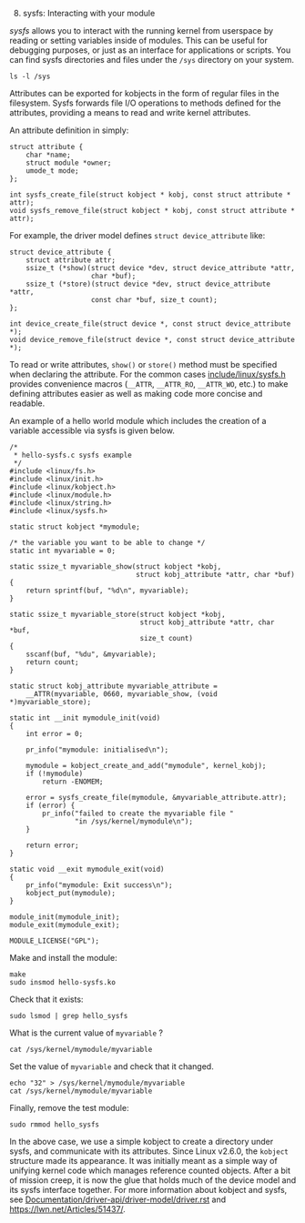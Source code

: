 8. sysfs: Interacting with your module

*sysfs* allows you to interact with the running kernel from userspace by reading or setting variables inside of modules. This can be useful for debugging purposes, or just as an interface for applications or scripts. You can find sysfs directories and files under the `/sys` directory on your system.

    ls -l /sys

Attributes can be exported for kobjects in the form of regular files in the filesystem. Sysfs forwards file I/O operations to methods defined for the attributes, providing a means to read and write kernel attributes.

An attribute definition in simply:

    struct attribute {
        char *name;
        struct module *owner;
        umode_t mode;
    };

    int sysfs_create_file(struct kobject * kobj, const struct attribute * attr);
    void sysfs_remove_file(struct kobject * kobj, const struct attribute * attr);

For example, the driver model defines `struct device_attribute` like:

    struct device_attribute {
        struct attribute attr;
        ssize_t (*show)(struct device *dev, struct device_attribute *attr,
                        char *buf);
        ssize_t (*store)(struct device *dev, struct device_attribute *attr,
                        const char *buf, size_t count);
    };

    int device_create_file(struct device *, const struct device_attribute *);
    void device_remove_file(struct device *, const struct device_attribute *);

To read or write attributes, `show()` or `store()` method must be specified when declaring the attribute. For the common cases [include/linux/sysfs.h](https://git.kernel.org/pub/scm/linux/kernel/git/stable/linux.git/tree/include/linux/sysfs.h) provides convenience macros (`__ATTR`, `__ATTR_RO`, `__ATTR_WO`, etc.) to make defining attributes easier as well as making code more concise and readable.

An example of a hello world module which includes the creation of a variable accessible via sysfs is given below.

    /*
     * hello-sysfs.c sysfs example
     */
    #include <linux/fs.h>
    #include <linux/init.h>
    #include <linux/kobject.h>
    #include <linux/module.h>
    #include <linux/string.h>
    #include <linux/sysfs.h>

    static struct kobject *mymodule;

    /* the variable you want to be able to change */
    static int myvariable = 0;

    static ssize_t myvariable_show(struct kobject *kobj,
                                   struct kobj_attribute *attr, char *buf)
    {
        return sprintf(buf, "%d\n", myvariable);
    }

    static ssize_t myvariable_store(struct kobject *kobj,
                                    struct kobj_attribute *attr, char *buf,
                                    size_t count)
    {
        sscanf(buf, "%du", &myvariable);
        return count;
    }

    static struct kobj_attribute myvariable_attribute =
        __ATTR(myvariable, 0660, myvariable_show, (void *)myvariable_store);

    static int __init mymodule_init(void)
    {
        int error = 0;

        pr_info("mymodule: initialised\n");

        mymodule = kobject_create_and_add("mymodule", kernel_kobj);
        if (!mymodule)
            return -ENOMEM;

        error = sysfs_create_file(mymodule, &myvariable_attribute.attr);
        if (error) {
            pr_info("failed to create the myvariable file "
                    "in /sys/kernel/mymodule\n");
        }

        return error;
    }

    static void __exit mymodule_exit(void)
    {
        pr_info("mymodule: Exit success\n");
        kobject_put(mymodule);
    }

    module_init(mymodule_init);
    module_exit(mymodule_exit);

    MODULE_LICENSE("GPL");

Make and install the module:

    make
    sudo insmod hello-sysfs.ko

Check that it exists:

    sudo lsmod | grep hello_sysfs

What is the current value of `myvariable` ?

    cat /sys/kernel/mymodule/myvariable

Set the value of `myvariable` and check that it changed.

    echo "32" > /sys/kernel/mymodule/myvariable
    cat /sys/kernel/mymodule/myvariable

Finally, remove the test module:

    sudo rmmod hello_sysfs

In the above case, we use a simple kobject to create a directory under sysfs, and communicate with its attributes. Since Linux v2.6.0, the `kobject` structure made its appearance. It was initially meant as a simple way of unifying kernel code which manages reference counted objects. After a bit of mission creep, it is now the glue that holds much of the device model and its sysfs interface together. For more information about kobject and sysfs, see [Documentation/driver-api/driver-model/driver.rst](https://git.kernel.org/pub/scm/linux/kernel/git/stable/linux.git/tree/Documentation/driver-api/driver-model/driver.rst) and <https://lwn.net/Articles/51437/>.
